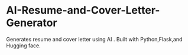 # AI-Resume-and-Cover-Letter-Generator
Generates resume and cover letter using AI . Built with Python,Flask,and Hugging face.
